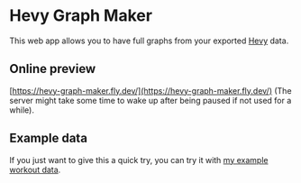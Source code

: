 # Hevy Graph Maker
This web app allows you to have full graphs from your exported [Hevy](https://hevy.com/) data.

## Online preview
[https://hevy-graph-maker.fly.dev/](https://hevy-graph-maker.fly.dev/) (The server might take some time to wake up after being paused if not used for a while).

## Example data
If you just want to give this a quick try, you can try it with [my example workout data](https://github.com/Eliaz-LR/Hevy-graph-maker/blob/f5ca99d92e475a29ac4ad047789dd70adbf309c6/example_workout_data.csv).
